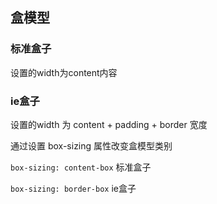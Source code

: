 ## 盒模型

### 标准盒子

设置的width为content内容

### ie盒子

设置的width 为 content + padding + border 宽度


通过设置 box-sizing 属性改变盒模型类别

`box-sizing: content-box` 标准盒子

`box-sizing: border-box` ie盒子